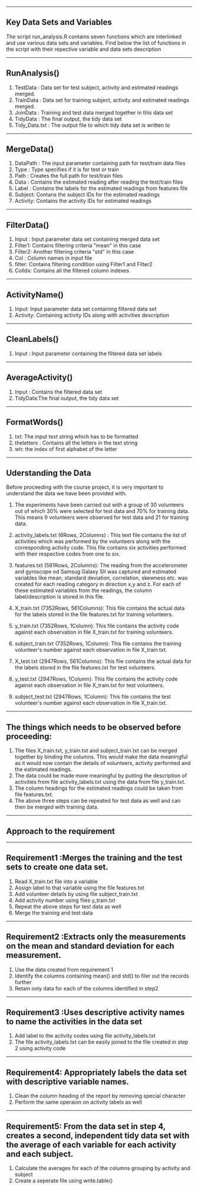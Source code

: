 ----------------------------------------------
Key Data Sets and Variables 
----------------------------------------------
The script run_analysis.R contains seven functions which are interlinked and use various data sets and variables. Find below the list of functions in the script with their repective variable and data sets description 

-----------------------------
RunAnalysis()
-----------------------------
1. TestData : Data set for test subject, activity and estimated readings merged.
2. TrainData : Data set for training subject, activity and estimated readings merged.
3. JoinData : Training and test data merged together in this data set
4. TidyData : The final output, the tidy data set
5. Tidy_Data.txt : The output file to which tidy data set is written to

-------------------------------
MergeData()
-------------------------------
1. DataPath : The input parameter containing path for test/train data files
2. Type : Type specifies if it is for test or train
3. Path : Creates the full path for test/train files
4. Data : Contains the estimated reading after reading the test/train files
5. Label : Contains the labels for the estimated readings from features file
6. Subject: Contans the subject IDs for the estimated readings
7. Activity: Contains the activity IDs for estimated readings
 
---------------------------------
FilterData()
---------------------------------
1. Input : Input parameter data set containing merged data set
2. Filter1: Contains filtering criteria "mean" in this case
3. Filter2: Another filtering criteria "std" in this case
4. Col : Column names in input file
5. filter: Contains filtering condition using Filter1 and Filter2
6. ColIdx: Contains all the filtered column indexes
  
-----------------------------------
ActivityName()
-----------------------------------
1. Input: Input parameter data set containing filtered data set
2. Activity: Containing activity IDs along with activities description

------------------------------------
CleanLabels()
------------------------------------
1. Input : Input parameter containing the filtered data set labels

-------------------------------------
AverageActivity()
-------------------------------------
1. Input : Contains the filtered data set
2. TidyData:The final output, the tidy data set
 
--------------------------------------
FormatWords()
--------------------------------------
1. txt: The input text string which has to be formatted
2. theletters : Contains all the letters in the text string
3. wh: the index of first alphabet of the letter
 

------------------------
Uderstanding the Data
------------------------
Before proceeding with the course project, it is very important to understand the data we have been provided with. 
1. The experiments have been carried out with a group of 30 volunteers out of which 30% were selected for test data and 70% for training data. This means 9 volunteers were observed for test data and 21 for training data.

2. activity_labels.txt (6Rows, 2Columns) : This text file contains the list of activities which was performed by the volunteers along with the corresponding activity code. This file contains six activities performed with their respective codes from one to six.

3. features.txt (561Rows, 2Columns): The reading from the accelerometer and gyroscope od Samsug Galaxy SII was captured and estimated variables like mean, standard deviation, correlation, skewness etc. was created for each reading category in direction x,y and z. For each of these estimated variables from the readings, the column label/description is stored in this file.

4. X_train.txt (7352Rows, 561Columns): This file contains the actual data for the labels stored in the file features.txt for training volunteers.

5. y_train.txt (7352Rows, 1Column): This file contains the activity code against each observation in file X_train.txt for training volunteers.

6. subject_train.txt (7352Rows, 1Column): This file contains the training volunteer's number against each observation in file X_train.txt.

7. X_test.txt (2947Rows, 561Columns): This file contains the actual data for the labels stored in the file features.txt for test volunteers.

8. y_test.txt (2947Rows, 1Column): This file contains the activity code against each observation in file X_train.txt for test volunteers.

9. subject_test.txt (2947Rows, 1Column): This file contains the test volunteer's number against each observation in file X_train.txt.	

---------------------------------------------------------
The things which needs to be observed before proceeding:
---------------------------------------------------------
1. The files X_train.txt, y_train.txt and subject_train.txt can be merged together by binding the columns. This would make the data meaningful as it would now contain the details of volunteers, activity performed and the estimated readings.
2. The data could be made more meaningful by putting the description of activities from file activity_labels.txt using the data from file y_train.txt.
3. The column headings for the estimated readings could be taken from file features.txt.
4. The above three steps can be repeated for test data as well and can then be merged with training data.

--------------------------------
Approach to the requirement
--------------------------------

--------------------------------------------------------------------------
Requirement1 :Merges the training and the test sets to create one data set.
---------------------------------------------------------------------------
1. Read X_train.txt file into a variable
2. Assign label to that variable using the file features.txt
3. Add volunteer details by using file subject_train.txt 
4. Add activity number using files y_train.txt
5. Repeat the above steps for test data as well
6. Merge the training and test data

-----------------------------------------------------------------------------------------------------
Requirement2 :Extracts only the measurements on the mean and standard deviation for each measurement. 
-----------------------------------------------------------------------------------------------------
1. Use the data created from requirement 1
2. Identify the columns containing mean() and std() to filer out the records further
3. Retain only data for each of the columns identified in step2

-------------------------------------------------------------------------------------------------------
Requirement3 :Uses descriptive activity names to name the activities in the data set
-------------------------------------------------------------------------------------------------------
1. Add label to the activity codes using file activity_labels.txt
2. The file activity_labels.txt can be easily joined to the file created in step 2 using activity code

--------------------------------------------------------------------------------------------------------
Requirement4: Appropriately labels the data set with descriptive variable names. 
-------------------------------------------------------------------------------------------------------
1. Clean the column heading of the report by removing special character
2. Perform the same operaion on activity labels as well

------------------------------------------------------------------------------------------------------------------------
Requirement5: From the data set in step 4, creates a second, independent tidy data set with the average of each variable for each activity and each subject.
-------------------------------------------------------------------------------------------------------------------------
1. Calculate the averages for each of the columns grouping by activity and subject
2. Create a seperate file using write.table() 
